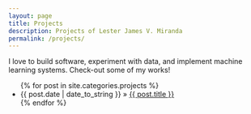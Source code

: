 ```yaml
---
layout: page
title: Projects
description: Projects of Lester James V. Miranda
permalink: /projects/
---
```


I love to build software, experiment with data, and implement machine
learning systems. Check-out some of my works!

<ul>
  {% for post in site.categories.projects %}
    <li>
        <span>{{ post.date | date_to_string }}</span> » <a href="{{ post.url }}" title="{{ post.title }}">{{ post.title }}</a>
        <meta name="description" content="{{ post.summary | escape }}">
        <meta name="keywords" content="{{ post.tags | join: ', ' | escape }}"/>
    </li>
  {% endfor %}
</ul>